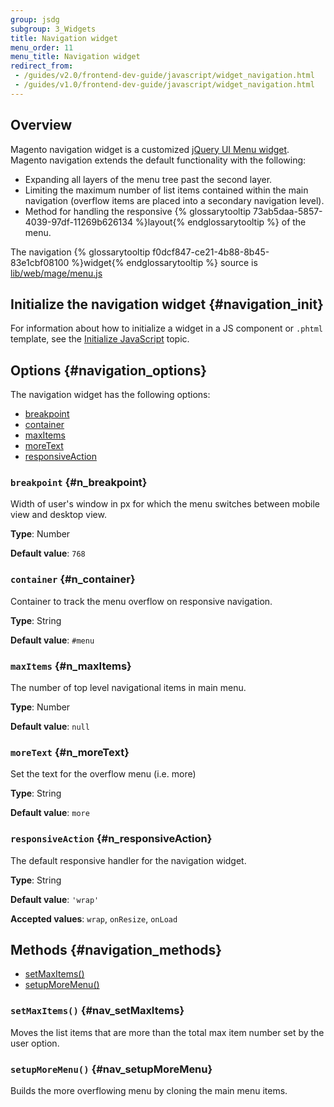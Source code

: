 ```yaml
---
group: jsdg
subgroup: 3_Widgets
title: Navigation widget
menu_order: 11
menu_title: Navigation widget
redirect_from:
 - /guides/v2.0/frontend-dev-guide/javascript/widget_navigation.html
 - /guides/v1.0/frontend-dev-guide/javascript/widget_navigation.html
---
```


## Overview

Magento navigation widget is a customized <a href="http://api.jqueryui.com/menu/" target="_blank">jQuery UI Menu widget</a>. Magento navigation extends the default functionality with the following:
<ul>
<li>Expanding all layers of the menu tree past the second layer.</li>
<li>Limiting the maximum number of list items contained within the main navigation (overflow items are placed into a secondary navigation level).</li>
<li>Method for handling the responsive {% glossarytooltip 73ab5daa-5857-4039-97df-11269b626134 %}layout{% endglossarytooltip %} of the menu.</li>
</ul>

The navigation {% glossarytooltip f0dcf847-ce21-4b88-8b45-83e1cbf08100 %}widget{% endglossarytooltip %} source is <a href="{{ site.mage2000url }}lib/web/mage/menu.js" target="_blank">lib/web/mage/menu.js</a>

## Initialize the navigation widget   {#navigation_init}

For information about how to initialize a widget in a JS component or `.phtml` template, see the <a href="{{ page.baseurl }}/javascript-dev-guide/javascript/js_init.html" target="_blank">Initialize JavaScript</a> topic.

## Options   {#navigation_options}

The navigation widget has the following options:
<ul>
<li><a href="#n_breakpoint">breakpoint</a></li>
<li><a href="#n_container">container</a></li>
<li><a href="#n_maxItems">maxItems</a></li>
<li><a href="#n_moreText">moreText</a></li>
<li><a href="#n_responsiveAction">responsiveAction</a></li>
</ul>

### `breakpoint`   {#n_breakpoint}


Width of user's window in px for which the menu switches between mobile view and desktop view.

**Type**: Number

**Default value**: `768`

### `container`   {#n_container}


Container to track the menu overflow on responsive navigation.

**Type**: String

**Default value**: `#menu`

### `maxItems`   {#n_maxItems}


The number of top level navigational items in main menu.

**Type**: Number

**Default value**: `null`

### `moreText`   {#n_moreText}


Set the text for the overflow menu (i.e. more)

**Type**: String

**Default value**: `more`

### `responsiveAction`   {#n_responsiveAction}


The default responsive handler for the navigation widget.

**Type**: String

**Default value**: `'wrap'`

**Accepted values**: `wrap`, `onResize`, `onLoad`

## Methods   {#navigation_methods}

<ul>
<li><a href="#nav_setMaxItems">setMaxItems()</a></li>
<li><a href="#nav_setupMoreMenu">setupMoreMenu()</a></li>
</ul>


### `setMaxItems()`   {#nav_setMaxItems}

Moves the list items that are more than the total max item number set by the user option.

### `setupMoreMenu()`   {#nav_setupMoreMenu}

Builds the more overflowing menu by cloning the main menu items.
